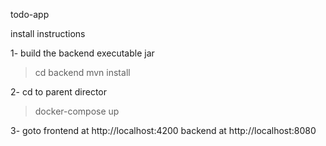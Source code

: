 todo-app

install instructions

1- build the backend executable jar
>cd backend
>mvn install

2- cd to parent director
>docker-compose up

3- goto 
frontend at http://localhost:4200
backend at http://localhost:8080
